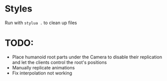 # Styles
Run with `stylua .` to clean up files

# TODO:
- Place humanoid root parts under the Camera to disable their replication and let the clients control the root's positions
- Manually replicate animations
- Fix interpolation not working